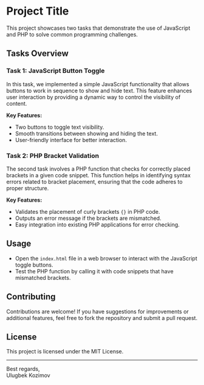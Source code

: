 # Project Title

This project showcases two tasks that demonstrate the use of JavaScript 
and PHP to solve common programming challenges.

## Tasks Overview

### Task 1: JavaScript Button Toggle

In this task, we implemented a simple JavaScript functionality that 
allows buttons to work in sequence to show and hide text. This feature 
enhances user interaction by providing a dynamic way to control the 
visibility of content.

**Key Features:**
- Two buttons to toggle text visibility.
- Smooth transitions between showing and hiding the text.
- User-friendly interface for better interaction.

### Task 2: PHP Bracket Validation

The second task involves a PHP function that checks for correctly 
placed brackets in a given code snippet. This function helps in 
identifying syntax errors related to bracket placement, ensuring that 
the code adheres to proper structure.

**Key Features:**
- Validates the placement of curly brackets `{}` in PHP code.
- Outputs an error message if the brackets are mismatched.
- Easy integration into existing PHP applications for error checking.

## Usage

- Open the `index.html` file in a web browser to interact with the 
  JavaScript toggle buttons.
- Test the PHP function by calling it with code snippets that have 
  mismatched brackets.

## Contributing

Contributions are welcome! If you have suggestions for improvements 
or additional features, feel free to fork the repository and submit 
a pull request.

## License

This project is licensed under the MIT License.

---

Best regards,  
Ulugbek Kozimov